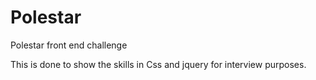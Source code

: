 # Polestar
Polestar front end challenge

This is done to show the skills in Css and jquery for interview purposes.
